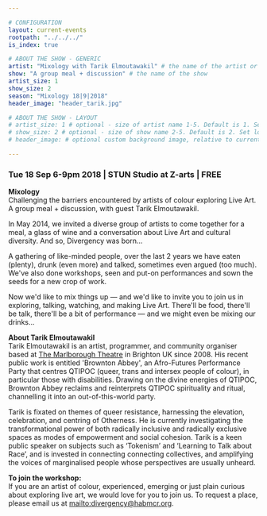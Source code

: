 ```yaml
---

# CONFIGURATION
layout: current-events
rootpath: "../../../"
is_index: true

# ABOUT THE SHOW - GENERIC
artist: "Mixology with Tarik Elmoutawakil" # the name of the artist or company
show: "A group meal + discussion" # the name of the show
artist_size: 1
show_size: 2
season: "Mixology 18|9|2018"
header_image: "header_tarik.jpg"

# ABOUT THE SHOW - LAYOUT
# artist_size: 1 # optional - size of artist name 1-5. Default is 1. Set longer names to lower values
# show_size: 2 # optional - size of show name 2-5. Default is 2. Set longer names to lower values
# header_image: # optional custom background image, relative to current page

---
```

### Tue 18 Sep 6-9pm 2018  | STUN Studio at Z-arts | FREE     
           
**Mixology**    
Challenging the barriers encountered by artists of colour exploring Live Art. A group meal + discussion, with guest Tarik Elmoutawakil.

In May 2014, we invited a diverse group of artists to come together for a meal, a glass of wine and a conversation about Live Art and cultural diversity. And so, Divergency was born…         
         
A gathering of like-minded people, over the last 2 years we have eaten (plenty), drunk (even more) and talked, sometimes even argued (too much). We've also done workshops, seen and put-on performances and sown the seeds for a new crop of work.     
          
Now we'd like to mix things up — and we'd like to invite you to join us in exploring, talking, watching, and making Live Art. There'll be food, there'll be talk, there'll be a bit of performance — and we might even be mixing our drinks…          
          
**About Tarik Elmoutawakil**         
Tarik Elmoutawakil is an artist, programmer, and community organiser based at <a href="http://www.marlboroughtheatre.org.uk" target="_blank">The Marlborough Theatre</a> in Brighton UK since 2008. His recent public work is entitled 'Brownton Abbey', an Afro-Futures Performance Party that centres QTIPOC (queer, trans and intersex people of colour), in particular those with disabilities. Drawing on the divine energies of QTIPOC, Brownton Abbey reclaims and reinterprets QTIPOC spirituality and ritual, channelling it into an out-of-this-world party.          

Tarik is fixated on themes of queer resistance, harnessing the elevation, celebration, and centring of Otherness. He is currently investigating the transformational power of both radically inclusive and radically exclusive spaces as modes of empowerment and social cohesion. Tarik is a keen public speaker on subjects such as ‘Tokenism’ and ‘Learning to Talk about Race’, and is invested in connecting connecting collectives, and amplifying the voices of marginalised people whose perspectives are usually unheard.           

**To join the workshop:**       
If you are an artist of colour, experienced, emerging or just plain curious about exploring live art, we would love for you to join us. To request a place, please email us at <mailto:divergency@habmcr.org>.          


